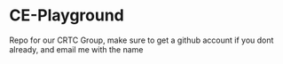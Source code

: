 # CE-Playground
Repo for our CRTC Group, make sure to get a github account if you dont already, and email me with the name